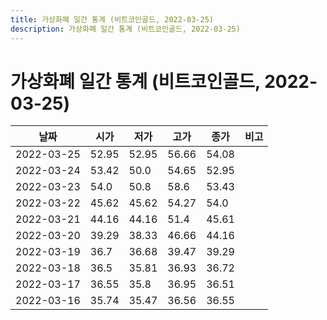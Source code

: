 ```yaml
---
title: 가상화폐 일간 통계 (비트코인골드, 2022-03-25)
description: 가상화폐 일간 통계 (비트코인골드, 2022-03-25)
---
```


가상화폐 일간 통계 (비트코인골드, 2022-03-25)
===

|날짜|시가|저가|고가|종가|비고|
|--|--|--|--|--|--|
|2022-03-25|52.95|52.95|56.66|54.08|    |
|2022-03-24|53.42|50.0|54.65|52.95|    |
|2022-03-23|54.0|50.8|58.6|53.43|    |
|2022-03-22|45.62|45.62|54.27|54.0|    |
|2022-03-21|44.16|44.16|51.4|45.61|    |
|2022-03-20|39.29|38.33|46.66|44.16|    |
|2022-03-19|36.7|36.68|39.47|39.29|    |
|2022-03-18|36.5|35.81|36.93|36.72|    |
|2022-03-17|36.55|35.8|36.95|36.51|    |
|2022-03-16|35.74|35.47|36.56|36.55|    |
